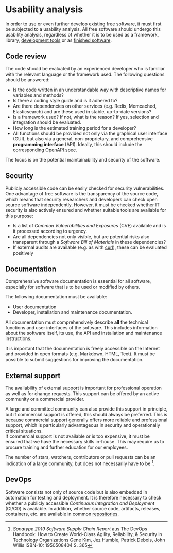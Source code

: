 # Usability analysis

In order to use or even further develop existing free software, it must first be subjected to a usability analysis.
All free software should undergo this usability analysis, regardless of whether it is to be used as a framework, library, [development tools](./in-house-development.html) or as [finished software](./use.html).

## Code review

The code should be evaluated by an experienced developer who is familiar with the relevant language or the framework used. 
The following questions should be answered:

* Is the code written in an understandable way with descriptive names for variables and methods?
* Is there a coding style guide and is it adhered to?
* Are there dependencies on other services (e.g. Redis, Memcached, Elasticsearch) and are these used in stable, up-to-date versions?
* Is a framework used? If not, what is the reason? If yes, selection and integration should be evaluated.
* How long is the estimated training period for a developer?
* All functions should be provided not only via the graphical user interface (GUI), but also via a general, non-proprietary, and comprehensive __programming interface__ (API). Ideally, this should include the corresponding [OpenAPI spec](https://www.openapis.org/).

The focus is on the potential maintainability and security of the software.


## Security

Publicly accessible code can be easily checked for security vulnerabilities.
One advantage of free software is the transparency of the source code, which means that security researchers and developers can check open source software independently.
However, it must be checked whether IT security is also actively ensured and whether suitable tools are available for this purpose:

* Is a list of _Common Vulnerabilities and Exposures_ (CVE) available and is it processed according to urgency.
* Are all dependencies not only visible, but are potential risks also transparent through a _Software Bill of Materials_ in these dependencies?
* If external audits are available (e.g. as with [curl](https://daniel.haxx.se/blog/2016/11/23/curl-security-audit/)), these can be evaluated positively

## Documentation

Comprehensive software documentation is essential for all software, especially for software that is to be used or modified by others.

The following documentation must be available:

* User documentation
* Developer, installation and maintenance documentation.

All documentation must comprehensively describe __all__ the technical functions and user interfaces of the software.
This includes information about the software itself, its use, the API and installation and maintenance instructions.

It is important that the documentation is freely accessible on the Internet and provided in open formats (e.g. Markdown, HTML, Text).
It must be possible to submit suggestions for improving the documentation.

## External support

The availability of external support is important for professional operation as well as for change requests.
This support can be offered by an active community or a commercial provider.

A large and committed community can also provide this support in principle, but if commercial support is offered, this should always be preferred.
This is because commercial support generally offers more reliable and professional support, which is particularly advantageous in security and operationally critical situations.  
If commercial support is not available or is too expensive, it must be ensured that we have the necessary skills in-house.
This may require us to procure training and further education for our employees.


The number of stars, watchers, contributors or pull requests can be an indication of a large community, but does not necessarily have to be [^DevOps_Handbook_stars].

## DevOps

Software consists not only of source code but is also embedded in automation for testing and deployment.
It is therefore necessary to check whether a publicly accessible _Continuous Integration and Deployment_ (CI/CD) is available.
In addition, whether source code, artifacts, releases, containers, etc. are available in common [repositories](repositories).


[^DevOps_Handbook_stars]: _Sonatype 2019 Software Supply Chain Report_ aus The DevOps Handbook: How to Create World-Class Agility, Reliability, & Security in Technology Organizations Gene Kim, Jez Humble, Patrick Debois, John Willis ISBN-10: 1950508404 S. 365
